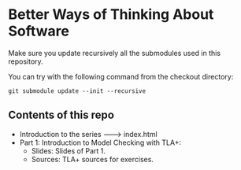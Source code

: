 # Better Ways of Thinking About Software

Make sure you update recursively all the submodules used in this repository.

You can try with the following command from the checkout directory:

```
git submodule update --init --recursive
```

## Contents of this repo

  * Introduction to the series ---> index.html
  * Part 1: Introduction to Model Checking with TLA+:
     * Slides: Slides of Part 1.
     * Sources: TLA+ sources for exercises.



